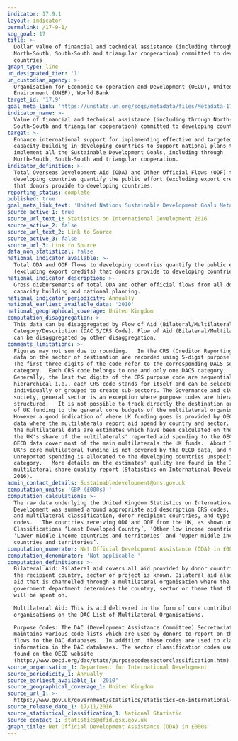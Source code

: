 ```yaml
---
indicator: 17.9.1
layout: indicator
permalink: /17-9-1/
sdg_goal: 17
title: >-
  Dollar value of financial and technical assistance (including through
  North-South, South-South and triangular cooperation) committed to developing
  countries
graph_type: line
un_designated_tier: '1'
un_custodian_agency: >-
  Organisation for Economic Co-operation and Development (OECD), United Nations
  Environment (UNEP), World Bank
target_id: '17.9'
goal_meta_link: 'https://unstats.un.org/sdgs/metadata/files/Metadata-17-09-01.pdf '
indicator_name: >-
  Value of financial and technical assistance (including through North-South,
  South-South and triangular cooperation) committed to developing countries.
target: >-
  Enhance international support for implementing effective and targeted
  capacity-building in developing countries to support national plans to
  implement all the Sustainable Development Goals, including through
  North-South, South-South and triangular cooperation.
indicator_definition: >-
  Total Overseas Development Aid (ODA) and Other Official Flows (OOF) to
  developing countries quantify the public effort (excluding export credits)
  that donors provide to developing countries.
reporting_status: complete
published: true
goal_meta_link_text: 'United Nations Sustainable Development Goals Metadata: 17.9.1'
source_active_1: true
source_url_text_1: Statistics on International Development 2016
source_active_2: false
source_url_text_2: Link to Source
source_active_3: false
source_url_3: Link to Source
data_non_statistical: false
national_indicator_available: >-
  Total ODA and OOF flows to developing countries quantify the public effort
  (excluding export credits) that donors provide to developing countries.
national_indicator_description: >-
  Gross disbursements of total ODA and other official flows from all donors for
  capacity building and national planning.
national_indicator_periodicity: Annually
national_earliest_available_data: '2010'
national_geographical_coverage: United Kingdom
computation_disaggregation: >-
  This data can be disaggregated by Flow of Aid (Bilateral/Multilateral) and Aid
  Category/Description (DAC 5/CRS Code). Flow of Aid (Bilateral/Multilateral)
  can be disaggregated by other disaggregation.
comments_limitations: >-
  Figures may not sum due to rounding.   In the CRS (Creditor Reporting System),
  data on the sector of destination are recorded using 5-digit purpose codes. 
  The first three digits of the code refer to the corresponding DAC5 sector or
  category.  Each CRS code belongs to one and only one DAC5 category. 
  Generally, the last two digits of the CRS purpose code are sequential and not
  hierarchical i.e., each CRS code stands for itself and can be selected
  individually or grouped to create sub-sectors. The Governance and civil
  society, general sector is an exception where purpose codes are hierarchically
  structured.   It is not possible to track directly the destination or purpose
  of UK funding to the general core budgets of the multilateral organisations.
  However a good indication of where UK funding goes is provided by OECD DAC
  data where the multilaterals report aid spend by country and sector. Therefore
  the multilateral data are estimates which have been calculated on the basis of
  the UK's share of the multilaterals' reported aid spending to the OECD.  The
  OECD data cover most of the main multilaterals the UK funds.  About 15% of the
  UK's core multilateral funding is not covered by the OECD data, and this
  unreported spending is allocated to the developing countries unspecified
  category.   More details on the estimates' quality are found in the Imputed
  multilateral share quality report (Statistics on International Development
  2016).
admin_contact_details: Sustainabledevelopment@ons.gov.uk
computation_units: 'GBP (£000s) '
computation_calculations: >-
  The raw data underlying the United Kingdom Statistics on International
  Development was summed around appropriate aid description CRS codes, bilateral
  and multilateral classification, donor recipient countries, and type of aid
  codes.   The countries receiving ODA and OOF from the UK, as shown under DAC
  Classifications ‘Least Developed Country’, ‘Other low income countries’,
  ‘Lower middle income countries and territories’ and ‘Upper middle income
  countries and territories’.
computation_numerator: Net Official Development Assistance (ODA) in £000s
computation_denominator: 'Not applicable '
computation_definitions: >-
  Bilateral Aid: Bilateral aid covers all aid provided by donor countries when
  the recipient country, sector or project is known. Bilateral aid also includes
  aid that is channelled through a multilateral organisation where the
  government department determines the country, sector or theme that the funds
  will be spent on.

  Multilateral Aid: This is aid delivered in the form of core contributions to
  organisations on the DAC List of Multilateral Organisations.

  Purpose Codes: The DAC (Development Assistance Committee) Secretariat
  maintains various code lists which are used by donors to report on their aid
  flows to the DAC databases.  In addition, these codes are used to classify
  information in the DAC databases. The sector classification codes used can be
  found on the OECD website
  (http://www.oecd.org/dac/stats/purposecodessectorclassification.htm).
source_organisation_1: Department for International Development
source_periodicity_1: Annually
source_earliest_available_1: '2010'
source_geographical_coverage_1: United Kingdom
source_url_1: >-
  https://www.gov.uk/government/statistics/statistics-on-international-development-2016
source_release_date_1: 17/11/2016
source_statistical_classification_1: National Statistic
source_contact_1: statistics@dfid.gsx.gov.uk
graph_title: Net Official Development Assistance (ODA) in £000s
---
```

